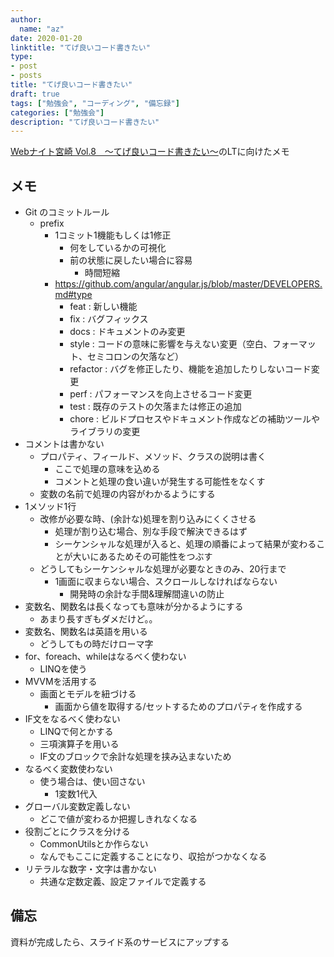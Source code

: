 ```yaml
---
author:
  name: "az"
date: 2020-01-20
linktitle: "てげ良いコード書きたい"
type:
- post 
- posts
title: "てげ良いコード書きたい"
draft: true
tags: ["勉強会", "コーディング", "備忘録"]
categories: ["勉強会"]
description: "てげ良いコード書きたい"
---
```


[Webナイト宮崎 Vol.8　～てげ良いコード書きたい～](https://tegehoge.connpass.com/event/160183/)のLTに向けたメモ

## メモ

- Git のコミットルール
    - prefix
        - 1コミット1機能もしくは1修正
            - 何をしているかの可視化
            - 前の状態に戻したい場合に容易
                - 時間短縮
        - https://github.com/angular/angular.js/blob/master/DEVELOPERS.md#type
            - feat : 新しい機能
            - fix : バグフィックス
            - docs : ドキュメントのみ変更
            - style : コードの意味に影響を与えない変更（空白、フォーマット、セミコロンの欠落など）
            - refactor : バグを修正したり、機能を追加したりしないコード変更
            - perf : パフォーマンスを向上させるコード変更
            - test : 既存のテストの欠落または修正の追加
            - chore : ビルドプロセスやドキュメント作成などの補助ツールやライブラリの変更
- コメントは書かない
    - プロパティ、フィールド、メソッド、クラスの説明は書く
        - ここで処理の意味を込める
        - コメントと処理の食い違いが発生する可能性をなくす
    - 変数の名前で処理の内容がわかるようにする
- 1メソッド1行
    - 改修が必要な時、(余計な)処理を割り込みにくくさせる
        - 処理が割り込む場合、別な手段で解決できるはず
        - シーケンシャルな処理が入ると、処理の順番によって結果が変わることが大いにあるためその可能性をつぶす
    - どうしてもシーケンシャルな処理が必要なときのみ、20行まで
        - 1画面に収まらない場合、スクロールしなければならない
            - 開発時の余計な手間&理解間違いの防止
- 変数名、関数名は長くなっても意味が分かるようにする
    - あまり長すぎもダメだけど。。
- 変数名、関数名は英語を用いる
    - どうしてもの時だけローマ字
- for、foreach、whileはなるべく使わない
    - LINQを使う
- MVVMを活用する
    - 画面とモデルを紐づける
        - 画面から値を取得する/セットするためのプロパティを作成する
- IF文をなるべく使わない
    - LINQで何とかする
    - 三項演算子を用いる
    - IF文のブロックで余計な処理を挟み込まないため
- なるべく変数使わない
    - 使う場合は、使い回さない
        - 1変数1代入
- グローバル変数定義しない
    - どこで値が変わるか把握しきれなくなる
- 役割ごとにクラスを分ける
    - CommonUtilsとか作らない
    - なんでもここに定義することになり、収拾がつかなくなる
- リテラルな数字・文字は書かない
    - 共通な定数定義、設定ファイルで定義する

## 備忘

資料が完成したら、スライド系のサービスにアップする
